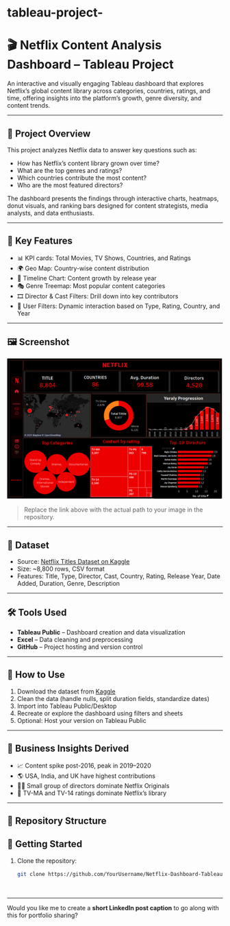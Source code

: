 # tableau-project-

# 🎬 Netflix Content Analysis Dashboard – Tableau Project

An interactive and visually engaging Tableau dashboard that explores Netflix’s global content library across categories, countries, ratings, and time, offering insights into the platform’s growth, genre diversity, and content trends.

---

## 📁 Project Overview

This project analyzes Netflix data to answer key questions such as:
- How has Netflix’s content library grown over time?
- What are the top genres and ratings?
- Which countries contribute the most content?
- Who are the most featured directors?

The dashboard presents the findings through interactive charts, heatmaps, donut visuals, and ranking bars designed for content strategists, media analysts, and data enthusiasts.

---

## 🚀 Key Features

- 📊 KPI cards: Total Movies, TV Shows, Countries, and Ratings
- 🌍 Geo Map: Country-wise content distribution
- 📅 Timeline Chart: Content growth by release year
- 🎭 Genre Treemap: Most popular content categories
- 🎞️ Director & Cast Filters: Drill down into key contributors
- 🧠 User Filters: Dynamic interaction based on Type, Rating, Country, and Year

---

## 🖼️ Screenshot

![Netflix Dashboard]( https://github.com/N-09-palaria/tableau-project-netflix/blob/main/netflix%20analysis.png)

> Replace the link above with the actual path to your image in the repository.

---

## 📁 Dataset

- Source: [Netflix Titles Dataset on Kaggle](https://www.kaggle.com/datasets/shivamb/netflix-shows)
- Size: ~8,800 rows, CSV format
- Features: Title, Type, Director, Cast, Country, Rating, Release Year, Date Added, Duration, Genre, Description

---

## 🛠️ Tools Used

- **Tableau Public** – Dashboard creation and data visualization
- **Excel** – Data cleaning and preprocessing
- **GitHub** – Project hosting and version control

---

## 🧭 How to Use

1. Download the dataset from [Kaggle](https://www.kaggle.com/datasets/shivamb/netflix-shows)
2. Clean the data (handle nulls, split duration fields, standardize dates)
3. Import into Tableau Public/Desktop
4. Recreate or explore the dashboard using filters and sheets
5. Optional: Host your version on Tableau Public

---

## 🎯 Business Insights Derived

- 📈 Content spike post-2016, peak in 2019–2020
- 🌎 USA, India, and UK have highest contributions
- 👨‍💼 Small group of directors dominate Netflix Originals
- 🔞 TV-MA and TV-14 ratings dominate Netflix’s library

---

## 📂 Repository Structure





## 🚀 Getting Started

1. Clone the repository:
   ```bash
   git clone https://github.com/YourUsername/Netflix-Dashboard-Tableau.git

 
---

Would you like me to create a **short LinkedIn post caption** to go along with this for portfolio sharing?

